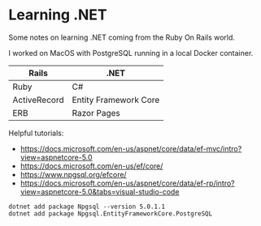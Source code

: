 # Learning .NET

Some notes on learning .NET coming from the Ruby On Rails world.

I worked on MacOS with PostgreSQL running in a local Docker container.

| Rails | .NET |
| ----- | ---- |
| Ruby | C# |
| ActiveRecord | Entity Framework Core |
| ERB | Razor Pages |

Helpful tutorials:

* https://docs.microsoft.com/en-us/aspnet/core/data/ef-mvc/intro?view=aspnetcore-5.0
* https://docs.microsoft.com/en-us/ef/core/
* https://www.npgsql.org/efcore/
* https://docs.microsoft.com/en-us/aspnet/core/data/ef-rp/intro?view=aspnetcore-5.0&tabs=visual-studio-code

```
dotnet add package Npgsql --version 5.0.1.1
dotnet add package Npgsql.EntityFrameworkCore.PostgreSQL
```
